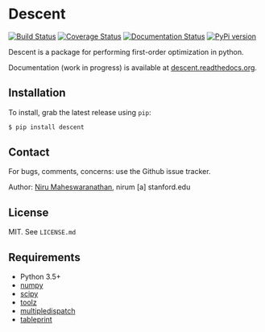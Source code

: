 # Descent

[![Build Status](https://travis-ci.org/nirum/descent.svg?branch=master)](https://travis-ci.org/nirum/descent)
[![Coverage Status](https://codecov.io/gh/nirum/descent/branch/master/graph/badge.svg)](https://codecov.io/gh/nirum/descent)
[![Documentation Status](https://readthedocs.org/projects/descent/badge/?version=master)](http://descent.readthedocs.org/en/latest/?badge=latest)
[![PyPi version](https://img.shields.io/pypi/v/descent.svg)](https://pypi.python.org/pypi/descent)

Descent is a package for performing first-order optimization in python.

Documentation (work in progress) is available at [descent.readthedocs.org](http://descent.readthedocs.org/en/latest/).

## Installation
To install, grab the latest release using `pip`:

```bash
$ pip install descent
```

## Contact
For bugs, comments, concerns: use the Github issue tracker.

Author: [Niru Maheswaranathan](http://niru.org/), nirum [a] stanford.edu

## License
MIT. See `LICENSE.md`

## Requirements

- Python 3.5+
- [numpy](http://www.numpy.org)
- [scipy](http://www.scipy.org)
- [toolz](https://github.com/pytoolz/toolz)
- [multipledispatch](https://github.com/mrocklin/multipledispatch)
- [tableprint](https://github.com/nirum/tableprint)
